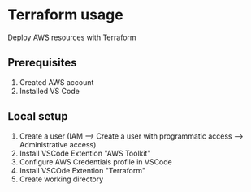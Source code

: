# Terraform usage
Deploy AWS resources with Terraform

## Prerequisites
1. Created AWS account
2. Installed VS Code

## Local setup
1. Create a user (IAM --> Create a user with programmatic access --> Administrative access)
2. Install VSCode Extention "AWS Toolkit"
3. Configure AWS Credentials profile in VSCode
4. Install VSCOde Extention "Terraform"
5. Create working directory
